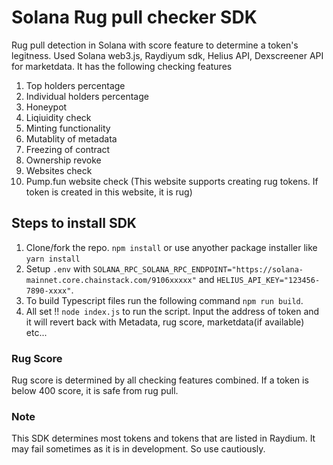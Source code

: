 # Solana Rug pull checker SDK

Rug pull detection in Solana with score feature to determine a token's legitness. Used Solana web3.js, Raydiyum sdk, Helius API, Dexscreener API for marketdata. It has the following checking features

1. Top holders percentage
2. Individual holders percentage
3. Honeypot
4. Liqiuidity check
5. Minting functionality
6. Mutablity of metadata
7. Freezing of contract
8. Ownership revoke
9. Websites check
10. Pump.fun website check (This website supports creating rug tokens. If token is created in this website, it is rug)

## Steps to install SDK

1. Clone/fork the repo. `npm install` or use anyother package installer like `yarn install`
2. Setup `.env` with `SOLANA_RPC_SOLANA_RPC_ENDPOINT="https://solana-mainnet.core.chainstack.com/9106xxxxx"` and `HELIUS_API_KEY="123456-7890-xxxx"`.
3. To build Typescript files run the following command `npm run build`.
4. All set !! `node index.js` to run the script. Input the address of token and it will revert back with Metadata, rug score, marketdata(if available) etc...

### Rug Score

Rug score is determined by all checking features combined. If a token is below 400 score, it is safe from rug pull. 

### Note

This SDK determines most tokens and tokens that are listed in Raydium. It may fail sometimes as it is in development. So use cautiously.
